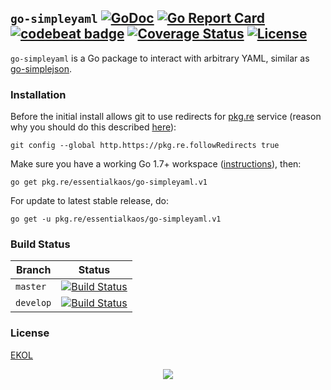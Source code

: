 ## `go-simpleyaml` [![GoDoc](https://godoc.org/pkg.re/essentialkaos/go-simpleyaml.v1?status.svg)](https://godoc.org/pkg.re/essentialkaos/go-simpleyaml.v1) [![Go Report Card](https://goreportcard.com/badge/github.com/essentialkaos/go-simpleyaml)](https://goreportcard.com/report/github.com/essentialkaos/go-simpleyaml) [![codebeat badge](https://codebeat.co/badges/ffe9f2d6-8586-45c0-90fb-cdb4e7141960)](https://codebeat.co/projects/github-com-essentialkaos-go-simpleyaml) [![Coverage Status](https://coveralls.io/repos/github/essentialkaos/go-simpleyaml/badge.svg?branch=develop)](https://coveralls.io/github/essentialkaos/go-simpleyaml?branch=develop) [![License](https://gh.kaos.io/ekol.svg)](https://essentialkaos.com/ekol)

`go-simpleyaml` is a Go package to interact with arbitrary YAML, similar as [go-simplejson](https://github.com/bitly/go-simplejson).

### Installation

Before the initial install allows git to use redirects for [pkg.re](https://github.com/essentialkaos/pkgre) service (reason why you should do this described [here](https://github.com/essentialkaos/pkgre#git-support)):

```
git config --global http.https://pkg.re.followRedirects true
```

Make sure you have a working Go 1.7+ workspace ([instructions](https://golang.org/doc/install)), then:

```
go get pkg.re/essentialkaos/go-simpleyaml.v1
```

For update to latest stable release, do:

```
go get -u pkg.re/essentialkaos/go-simpleyaml.v1
```

### Build Status

| Branch | Status |
|--------|--------|
| `master` | [![Build Status](https://travis-ci.org/essentialkaos/go-simpleyaml.svg?branch=master)](https://travis-ci.org/essentialkaos/go-simpleyaml) |
| `develop` | [![Build Status](https://travis-ci.org/essentialkaos/go-simpleyaml.svg?branch=develop)](https://travis-ci.org/essentialkaos/go-simpleyaml) |

### License

[EKOL](https://essentialkaos.com/ekol)

<p align="center"><a href="https://essentialkaos.com"><img src="https://gh.kaos.io/ekgh.svg"/></a></p>
